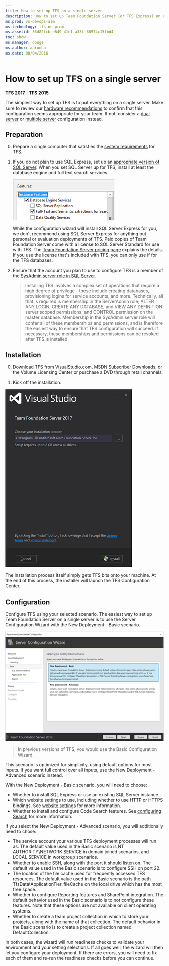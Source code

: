 ```yaml
---
title: How to set up TFS on a single server
description: How to set up Team Foundation Server (or TFS Express) on a single using the basic configuration wizard
ms.prod: vs-devops-alm
ms.technology: tfs-on-prem
ms.assetid: 36d82fcb-e849-41e1-a33f-68974c15fbd4
toc: show
ms.manager: douge
ms.author: aaronha
ms.date: 08/04/2016
---
```


# How to set up TFS on a single server

**TFS 2017** | **TFS 2015**

The simplest way to set up TFS is to put everything on a single server. 
Make sure to review our [hardware recommendations](../../accounts/requirements.md#hardware-recommendations)
to confirm that this configuration seems appropriate for your team. If not, 
consider a [dual server](dual-server.md) or [multiple server](multiple-server.md)
configuration instead.

## Preparation

0. Prepare a single computer that satisfies the 
[system requirements](../../accounts/requirements.md) for TFS. 

0. If you do not plan to use SQL Express, set up an
[appropriate version of SQL Server](../../accounts/requirements.md#sql-server).
When you set SQL Server up for TFS, install at least the database
engine and full text search services.

	![SQL_SERVER_FEATURES](_shared/_img/sql-features.png)

	While the configuration wizard will install SQL Server Express for
	you, we don't recommend using SQL Server Express for anything but
	personal or evaluation deployments of TFS. Paid copies of Team Foundation
	Server come with a license to SQL Server Standard for use with TFS.
	The [Team Foundation Server pricing page](https://www.visualstudio.com/team-services/tfs-pricing) 
	explains the details. If you use the license that's included with TFS, 
	you can only use if for the TFS databases.

0. Ensure that the account you plan to use to configure TFS is a member of 
the [SysAdmin server role in SQL Server](https://msdn.microsoft.com/en-us/library/ms188659.aspx). 

	> Installing TFS involves a complex set of operations that require a high degree of privilege - these include creating databases, 
	> provisioning logins for service accounts, and more. Technically, all that is required is membership in the ServerAdmin role; 
	> ALTER ANY LOGIN, CREATE ANY DATABASE, and VIEW ANY DEFINITION server scoped permissions; and CONTROL permission on the master 
	> database. Membership in the SysAdmin server role will confer all of these memberships and permissions,
	> and is therefore the easiest way to ensure that TFS configuration will succeed. If necessary, these memberships and permissions 
	> can be revoked after TFS is installed.  

## Installation

0. Download TFS from VisualStudio.com, MSDN Subscriber Downloads,
or the Volume Licensing Center or purchase a DVD through retail channels.

0. Kick off the installation.

![TFS_INSTALLER](_shared/_img/installer.png)

The installation process itself simply gets TFS bits onto your machine. 
At the end of this process, the installer will launch the TFS 
Configuration Center. 

## Configuration

Configure TFS using your selected scenario. The easiest way to set up 
Team Foundation Server on a single server is to use the Server 
Configuration Wizard with the New Deployment - Basic scenario. 

![TFS_SERVER_CONFIGURATION_NEW_DEPLOYMENT_BASIC](_shared/_img/new-deployment-basic.png)

> In previous versions of TFS, you would use the Basic Configuration
> Wizard.

This scenario is optimized for simplicity, using default options for 
most inputs. If you want full control over all inputs, use the New 
Deployment - Advanced scenario instead. 

With the New Deployment - Basic scenario, you will need to choose:

- Whether to install SQL Express or use an existing SQL Server instance.
- Which website settings to use, including whether to use HTTP or HTTPS
bindings. See [website settings](../../security/websitesettings.md) for more 
information.
- Whether to install and configure Code Search features. See
[configuring Search](../../search/code/administration.md#config-tfs) 
for more information.

If you select the New Deployment - Advanced scenario, you will additionally need
to chose:

- The service account your various TFS deployment processes will run as.
The default value used in the Basic scenario is NT AUTHORITY\NETWORK SERVICE
in domain joined scenarios, and LOCAL SERVICE in workgroup scenarios.
- Whether to enable SSH, along with the port it should listen on. The
default value used in the Basic scenario is to configure SSH on port 22.
- The location of the file cache used for frequently accessed TFS
resources. The default value used in the Basic scenario is the path
TfsData\ApplicationTier\_fileCache on the local drive which has the most
free space.
- Whether to configure Reporting features and SharePoint integration.
The default behavior used in the Basic scenario is to not configure
these features. Note that these options are not available on client 
operating systems.
- Whether to create a team project collection in which to store your
projects, along with the name of that collection. The default behavior
in the Basic scenario is to create a project collection named
DefaultCollection.

In both cases, the wizard will run readiness checks to validate your
environment and your setting selections. If all goes well, the wizard
will then let you configure your deployment. If there are errors, you
will need to fix each of them and re-run the readiness checks before
you can continue.